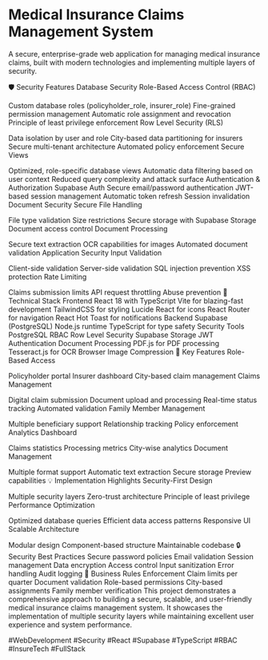 # Medical Insurance Claims Management System
A secure, enterprise-grade web application for managing medical insurance claims, built with modern technologies and implementing multiple layers of security.

🛡️ Security Features
Database Security
Role-Based Access Control (RBAC)

Custom database roles (policyholder_role, insurer_role)
Fine-grained permission management
Automatic role assignment and revocation
Principle of least privilege enforcement
Row Level Security (RLS)

Data isolation by user and role
City-based data partitioning for insurers
Secure multi-tenant architecture
Automated policy enforcement
Secure Views

Optimized, role-specific database views
Automatic data filtering based on user context
Reduced query complexity and attack surface
Authentication & Authorization
Supabase Auth
Secure email/password authentication
JWT-based session management
Automatic token refresh
Session invalidation
Document Security
Secure File Handling

File type validation
Size restrictions
Secure storage with Supabase Storage
Document access control
Document Processing

Secure text extraction
OCR capabilities for images
Automated document validation
Application Security
Input Validation

Client-side validation
Server-side validation
SQL injection prevention
XSS protection
Rate Limiting

Claims submission limits
API request throttling
Abuse prevention
🚀 Technical Stack
Frontend
React 18 with TypeScript
Vite for blazing-fast development
TailwindCSS for styling
Lucide React for icons
React Router for navigation
React Hot Toast for notifications
Backend
Supabase (PostgreSQL)
Node.js runtime
TypeScript for type safety
Security Tools
PostgreSQL RBAC
Row Level Security
Supabase Storage
JWT Authentication
Document Processing
PDF.js for PDF processing
Tesseract.js for OCR
Browser Image Compression
🌟 Key Features
Role-Based Access

Policyholder portal
Insurer dashboard
City-based claim management
Claims Management

Digital claim submission
Document upload and processing
Real-time status tracking
Automated validation
Family Member Management

Multiple beneficiary support
Relationship tracking
Policy enforcement
Analytics Dashboard

Claims statistics
Processing metrics
City-wise analytics
Document Management

Multiple format support
Automatic text extraction
Secure storage
Preview capabilities
💡 Implementation Highlights
Security-First Design

Multiple security layers
Zero-trust architecture
Principle of least privilege
Performance Optimization

Optimized database queries
Efficient data access patterns
Responsive UI
Scalable Architecture

Modular design
Component-based structure
Maintainable codebase
🔒 Security Best Practices
Secure password policies
Email validation
Session management
Data encryption
Access control
Input sanitization
Error handling
Audit logging
🎯 Business Rules Enforcement
Claim limits per quarter
Document validation
Role-based permissions
City-based assignments
Family member verification
This project demonstrates a comprehensive approach to building a secure, scalable, and user-friendly medical insurance claims management system. It showcases the implementation of multiple security layers while maintaining excellent user experience and system performance.

#WebDevelopment #Security #React #Supabase #TypeScript #RBAC #InsureTech #FullStack
